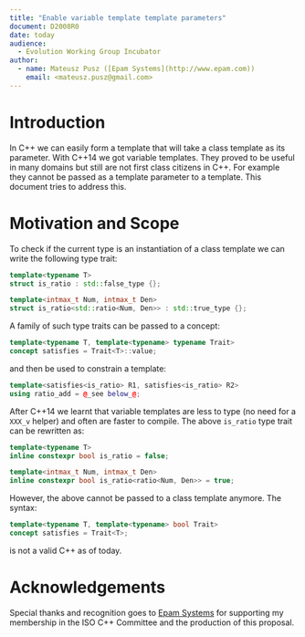 ```yaml
---
title: "Enable variable template template parameters"
document: D2008R0
date: today
audience:
  - Evolution Working Group Incubator
author:
  - name: Mateusz Pusz ([Epam Systems](http://www.epam.com))
    email: <mateusz.pusz@gmail.com>
---
```



# Introduction

In C++ we can easily form a template that will take a class template as its parameter. With
C++14 we got variable templates. They proved to be useful in many domains but still are not
first class citizens in C++. For example they cannot be passed as a template parameter to a
template. This document tries to address this.

# Motivation and Scope

To check if the current type is an instantiation of a class template we can write the following
type trait:

```cpp
template<typename T>
struct is_ratio : std::false_type {};

template<intmax_t Num, intmax_t Den>
struct is_ratio<std::ratio<Num, Den>> : std::true_type {};
```

A family of such type traits can be passed to a concept:

```cpp
template<typename T, template<typename> typename Trait>
concept satisfies = Trait<T>::value;
```

and then be used to constrain a template:

```cpp
template<satisfies<is_ratio> R1, satisfies<is_ratio> R2>
using ratio_add = @_see below_@;
```

After C++14 we learnt that variable templates are less to type (no need for a `XXX_v` helper)
and often are faster to compile. The above `is_ratio` type trait can be rewritten as:

```cpp
template<typename T>
inline constexpr bool is_ratio = false;

template<intmax_t Num, intmax_t Den>
inline constexpr bool is_ratio<ratio<Num, Den>> = true;
```

However, the above cannot be passed to a class template anymore. The syntax:

```cpp
template<typename T, template<typename> bool Trait>
concept satisfies = Trait<T>;
```

is not a valid C++ as of today.


# Acknowledgements

Special thanks and recognition goes to [Epam Systems](http://www.epam.com) for supporting my
membership in the ISO C++ Committee and the production of this proposal.
